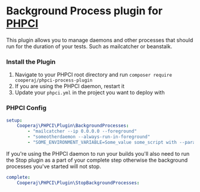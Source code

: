# Background Process plugin for [PHPCI](https://www.phptesting.org)

This plugin allows you to manage daemons and other processes that should run for the duration
of your tests. Such as mailcatcher or beanstalk.

### Install the Plugin

1. Navigate to your PHPCI root directory and run `composer require cooperaj/phpci-process-plugin`
2. If you are using the PHPCI daemon, restart it
3. Update your `phpci.yml` in the project you want to deploy with

### PHPCI Config

```yml
setup:
    Cooperaj\PHPCI\Plugin\BackgroundProcesses:
        - "mailcatcher --ip 0.0.0.0 --foreground"
        - "someotherdaemon --always-run-in-foreground"
        - "SOME_ENVIRONMENT_VARIABLE=Some_value some_script with --parameter=value"
```

If you're using the PHPCI daemon to run your builds you'll also need to run the Stop plugin
as a part of your complete step otherwise the background processes you've started will not 
stop.

```yml
complete:
    Cooperaj\PHPCI\Plugin\StopBackgroundProcesses:
```
